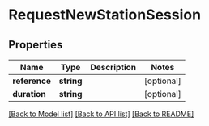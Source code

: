 # RequestNewStationSession

## Properties
Name | Type | Description | Notes
------------ | ------------- | ------------- | -------------
**reference** | **string** |  | [optional] 
**duration** | **string** |  | [optional] 

[[Back to Model list]](../README.md#documentation-for-models) [[Back to API list]](../README.md#documentation-for-api-endpoints) [[Back to README]](../README.md)


